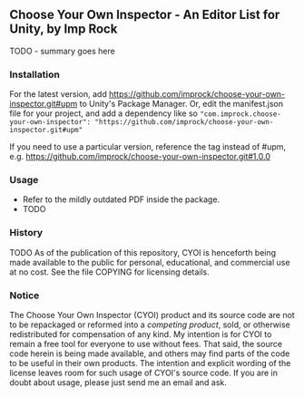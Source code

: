 ## Choose Your Own Inspector - An Editor List for Unity, by Imp Rock ##
TODO - summary goes here

### Installation ###
For the latest version, add https://github.com/improck/choose-your-own-inspector.git#upm to Unity's Package Manager. Or, edit the manifest.json file for your project, and add a dependency like so
```"com.improck.choose-your-own-inspector": "https://github.com/improck/choose-your-own-inspector.git#upm"```

If you need to use a particular version, reference the tag instead of #upm, e.g. https://github.com/improck/choose-your-own-inspector.git#1.0.0

### Usage ###
* Refer to the mildly outdated PDF inside the package.
* TODO

### History ###
TODO
 As of the publication of this repository, CYOI is henceforth being made available to the public for personal, educational, and commercial use at no cost. See the file COPYING for licensing details.

### Notice ###
The Choose Your Own Inspector (CYOI) product and its source code are not to be repackaged or reformed into a _competing product_, sold, or otherwise redistributed for compensation of any kind. My intention is for CYOI to remain a free tool for everyone to use without fees. That said, the source code herein is being made available, and others may find parts of the code to be useful in their own products. The intention and explicit wording of the license leaves room for such usage of CYOI's source code. If you are in doubt about usage, please just send me an email and ask.
